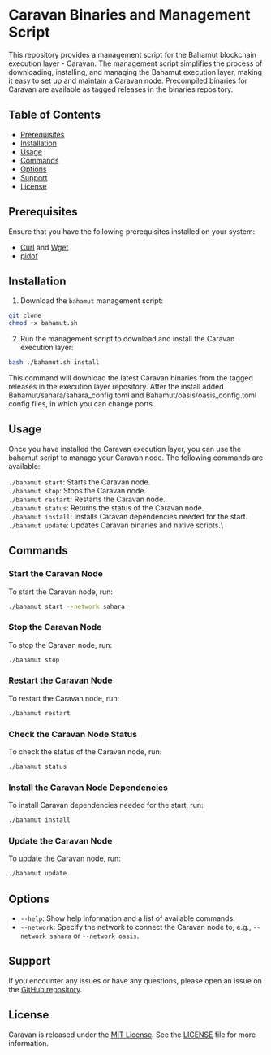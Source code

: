 # Caravan Binaries and Management Script

This repository provides a management script for the Bahamut blockchain execution layer - Caravan. The management script simplifies the process of downloading, installing, and managing the Bahamut execution layer, making it easy to set up and maintain a Caravan node. Precompiled binaries for Caravan are available as tagged releases in the binaries repository.

## Table of Contents

- [Prerequisites](#prerequisites)
- [Installation](#installation)
- [Usage](#usage)
- [Commands](#commands)
- [Options](#options)
- [Support](#support)
- [License](#license)

## Prerequisites

Ensure that you have the following prerequisites installed on your system:

- [Curl](https://curl.se/download.html) and [Wget](https://www.gnu.org/software/wget/)
- [pidof](https://formulae.brew.sh/formula/pidof)

## Installation

1. Download the `bahamut` management script:

```bash
git clone
chmod +x bahamut.sh
```

2. Run the management script to download and install the Caravan execution layer:

```bash
bash ./bahamut.sh install
```

This command will download the latest Caravan binaries from the tagged releases in the execution layer repository. After the install added Bahamut/sahara/sahara_config.toml and Bahamut/oasis/oasis_config.toml config files, in which you can change ports.

## Usage

Once you have installed the Caravan execution layer, you can use the bahamut script to manage your Caravan node. The following commands are available:

`./bahamut start`: Starts the Caravan node.\
`./bahamut stop`: Stops the Caravan node.\
`./bahamut restart`: Restarts the Caravan node.\
`./bahamut status`: Returns the status of the Caravan node.\
`./bahamut install`: Installs Caravan dependencies needed for the start.\
`./bahamut update`: Updates Caravan binaries and native scripts.\

## Commands

### Start the Caravan Node
To start the Caravan node, run:

```bash
./bahamut start --network sahara
```

### Stop the Caravan Node
To stop the Caravan node, run:

```bash
./bahamut stop
```

### Restart the Caravan Node
To restart the Caravan node, run:

```bash
./bahamut restart
```

### Check the Caravan Node Status
To check the status of the Caravan node, run:
```bash
./bahamut status
```

### Install the Caravan Node Dependencies
To install Caravan dependencies needed for the start, run:
```bash
./bahamut install
```

### Update the Caravan Node
To update the Caravan node, run:
```bash
./bahamut update
```

## Options

- `--help`: Show help information and a list of available commands.
- `--network`: Specify the network to connect the Caravan node to, e.g., `--network sahara` or `--network oasis`.

## Support

If you encounter any issues or have any questions, please open an issue on the [GitHub repository](https://github.com/fastexlabs/binaries/issues).

## License

Caravan is released under the [MIT License](https://opensource.org/licenses/MIT). See the [LICENSE](LICENSE) file for more information.
